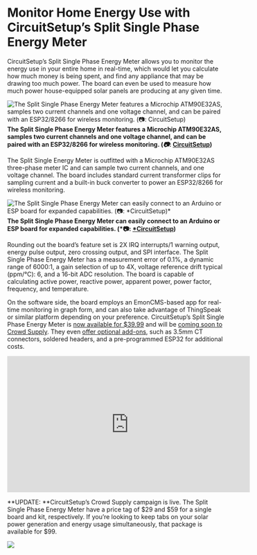 
# Monitor Home Energy Use with CircuitSetup’s Split Single Phase Energy Meter

CircuitSetup’s Split Single Phase Energy Meter allows you to monitor the energy use in your entire home in real-time, which would let you calculate how much money is being spent, and find any appliance that may be drawing too much power. The board can even be used to measure how much power house-equipped solar panels are producing at any given time.

![*The Split Single Phase Energy Meter features a Microchip ATM90E32AS, samples two current channels and one voltage channel, and can be paired with an ESP32/8266 for wireless monitoring. (*📷*: [CircuitSetup](https://circuitsetup.us/index.php/product/split-single-phase-real-time-whole-house-energy-meter-v1-2/))*](https://cdn-images-1.medium.com/max/5290/1*K-OswFd7M1qnkJMpTMOswA.jpeg)**The Split Single Phase Energy Meter features a Microchip ATM90E32AS, samples two current channels and one voltage channel, and can be paired with an ESP32/8266 for wireless monitoring. (*📷*: [CircuitSetup](https://circuitsetup.us/index.php/product/split-single-phase-real-time-whole-house-energy-meter-v1-2/))**

The Split Single Energy Meter is outfitted with a Microchip ATM90E32AS three-phase meter IC and can sample two current channels, and one voltage channel. The board includes standard current transformer clips for sampling current and a built-in buck converter to power an ESP32/8266 for wireless monitoring.

![*The Split Single Phase Energy Meter can easily connect to an Arduino or ESP board for expanded capabilities. (*📷: [*CircuitSetup](https://circuitsetup.us/index.php/product/split-single-phase-real-time-whole-house-energy-meter-v1-2/))*](https://cdn-images-1.medium.com/max/2000/1*vKQUGFd3K4j0hpqIAAtWKA.png)**The Split Single Phase Energy Meter can easily connect to an Arduino or ESP board for expanded capabilities. (*📷: [*CircuitSetup](https://circuitsetup.us/index.php/product/split-single-phase-real-time-whole-house-energy-meter-v1-2/))**

Rounding out the board’s feature set is 2X IRQ interrupts/1 warning output, energy pulse output, zero crossing output, and SPI interface. The Split Single Phase Energy Meter has a measurement error of 0.1%, a dynamic range of 6000:1, a gain selection of up to 4X, voltage reference drift typical (ppm/°C): 6, and a 16-bit ADC resolution. The board is capable of calculating active power, reactive power, apparent power, power factor, frequency, and temperature.

On the software side, the board employs an EmonCMS-based app for real-time monitoring in graph form, and can also take advantage of ThingSpeak or similar platform depending on your preference. CircuitSetup’s Split Single Phase Energy Meter is [now available for $39.99](https://circuitsetup.us/index.php/product/split-single-phase-real-time-whole-house-energy-meter-v1-2/) and will be [coming soon to Crowd Supply](https://www.crowdsupply.com/circuitsetup/split-single-phase-energy-meter). They even [offer optional add-ons](https://www.tindie.com/products/CircuitSetup/split-single-phase-whole-house-energy-meter/), such as 3.5mm CT connectors, soldered headers, and a pre-programmed ESP32 for additional costs.

<center><iframe width="560" height="315" src="https://www.youtube.com/embed/uFaQQNX7Vyo" frameborder="0" allowfullscreen></iframe></center>

**UPDATE: **CircuitSetup’s Crowd Supply campaign is live. The Split Single Phase Energy Meter have a price tag of $29 and $59 for a single board and kit, respectively. If you’re looking to keep tabs on your solar power generation and energy usage simultaneously, that package is available for $99.

![](https://cdn-images-1.medium.com/max/4000/1*tR-jNXEQIlTnHDyLChWiQQ.png)
